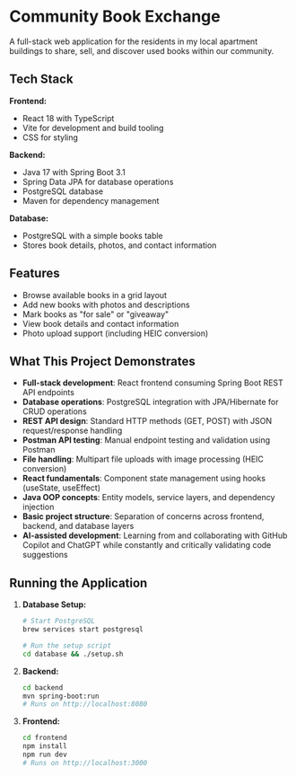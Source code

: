 # Community Book Exchange

A full-stack web application for the residents in my local apartment buildings to share, sell, and discover used books within our community.

## Tech Stack

**Frontend:**
- React 18 with TypeScript
- Vite for development and build tooling
- CSS for styling

**Backend:**
- Java 17 with Spring Boot 3.1
- Spring Data JPA for database operations
- PostgreSQL database
- Maven for dependency management

**Database:**
- PostgreSQL with a simple books table
- Stores book details, photos, and contact information


## Features

- Browse available books in a grid layout
- Add new books with photos and descriptions
- Mark books as "for sale" or "giveaway"
- View book details and contact information
- Photo upload support (including HEIC conversion)

## What This Project Demonstrates

- **Full-stack development**: React frontend consuming Spring Boot REST API endpoints
- **Database operations**: PostgreSQL integration with JPA/Hibernate for CRUD operations
- **REST API design**: Standard HTTP methods (GET, POST) with JSON request/response handling
- **Postman API testing**: Manual endpoint testing and validation using Postman
- **File handling**: Multipart file uploads with image processing (HEIC conversion)
- **React fundamentals**: Component state management using hooks (useState, useEffect)
- **Java OOP concepts**: Entity models, service layers, and dependency injection
- **Basic project structure**: Separation of concerns across frontend, backend, and database layers
- **AI-assisted development**: Learning from and collaborating with GitHub Copilot and ChatGPT while constantly and critically validating code suggestions

## Running the Application

1. **Database Setup:**
   ```bash
   # Start PostgreSQL
   brew services start postgresql
   
   # Run the setup script
   cd database && ./setup.sh
   ```

2. **Backend:**
   ```bash
   cd backend
   mvn spring-boot:run
   # Runs on http://localhost:8080
   ```

3. **Frontend:**
   ```bash
   cd frontend
   npm install
   npm run dev
   # Runs on http://localhost:3000
   ```